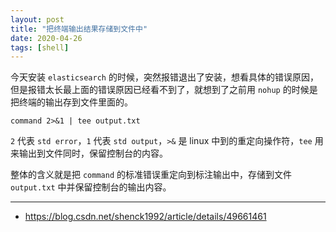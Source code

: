 ```yaml
---
layout: post
title: "把终端输出结果存储到文件中"
date: 2020-04-26
tags: [shell]
---
```


今天安装 `elasticsearch` 的时候，突然报错退出了安装，想看具体的错误原因，但是报错太长最上面的错误原因已经看不到了，就想到了之前用 `nohup` 的时候是把终端的输出存到文件里面的。

```
command 2>&1 | tee output.txt
```

`2` 代表 `std error`，`1` 代表 `std output`，`>&` 是 linux 中到的重定向操作符，`tee` 用来输出到文件同时，保留控制台的内容。

整体的含义就是把 `command` 的标准错误重定向到标注输出中，存储到文件 `output.txt` 中并保留控制台的输出内容。

---

* https://blog.csdn.net/shenck1992/article/details/49661461
